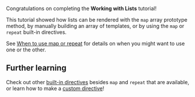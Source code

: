 Congratulations on completing the **Working with Lists** tutorial!

This tutorial showed how lists can be rendered with the `map` array prototype
method, by manually building an array of templates, or by using the `map` or
`repeat` built-in directives.

See [When to use map or repeat](/docs/templates/lists/#when-to-use-map-or-repeat)
for details on when you might want to use one or the other.

## Further learning
Check out other [built-in directives](/docs/templates/directives/)
besides `map` and `repeat` that are available, or learn how to make a
[custom directive](/docs/templates/custom-directives/)!